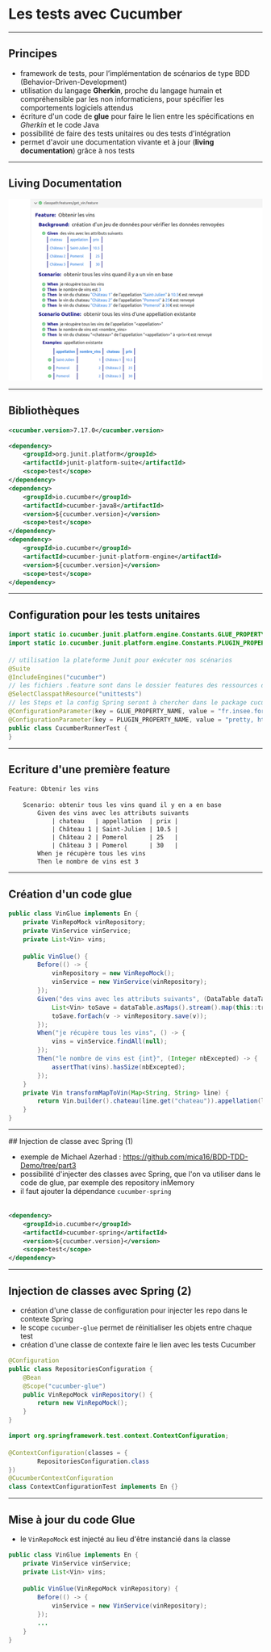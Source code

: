 # Les tests avec Cucumber

----

## Principes

- framework de tests, pour l’implémentation de scénarios de type BDD (Behavior-Driven-Development)
- utilisation du langage **Gherkin**, proche du langage humain et compréhensible par les non informaticiens, pour spécifier les comportements logiciels attendus
- écriture d'un code de **glue** pour faire le lien entre les spécifications en *Gherkin* et le code Java
- possibilité de faire des tests unitaires ou des tests d'intégration
- permet d'avoir une documentation vivante et à jour (**living documentation**) grâce à nos tests

----

## Living Documentation

<img src="diapos/images/cucumber-report.png" alt="Rapport Cucumber" width="750" >

----

## Bibliothèques

```xml
<cucumber.version>7.17.0</cucumber.version>
```
```xml
<dependency>
	<groupId>org.junit.platform</groupId>
	<artifactId>junit-platform-suite</artifactId>
	<scope>test</scope>
</dependency>
<dependency>
	<groupId>io.cucumber</groupId>
	<artifactId>cucumber-java8</artifactId>
	<version>${cucumber.version}</version>
	<scope>test</scope>
</dependency>
<dependency>
	<groupId>io.cucumber</groupId>
	<artifactId>cucumber-junit-platform-engine</artifactId>
	<version>${cucumber.version}</version>
	<scope>test</scope>
</dependency>
```

----

## Configuration pour les tests unitaires

```java
import static io.cucumber.junit.platform.engine.Constants.GLUE_PROPERTY_NAME;
import static io.cucumber.junit.platform.engine.Constants.PLUGIN_PROPERTY_NAME;

// utilisation la plateforme Junit pour exécuter nos scénarios
@Suite
@IncludeEngines("cucumber")
// les fichiers .feature sont dans le dossier features des ressources de tests
@SelectClasspathResource("unittests")
// les Steps et la config Spring seront à chercher dans le package cucumber
@ConfigurationParameter(key = GLUE_PROPERTY_NAME, value = "fr.insee.formationapirest.unittests")
@ConfigurationParameter(key = PLUGIN_PROPERTY_NAME, value = "pretty, html:target/rapport-cucumber-unit-tests.html")
public class CucumberRunnerTest {
}
```

----

## Ecriture d'une première feature

```gherkin
Feature: Obtenir les vins

    Scenario: obtenir tous les vins quand il y en a en base
        Given des vins avec les attributs suivants
            | chateau   | appellation  | prix |
            | Château 1 | Saint-Julien | 10.5 |
            | Château 2 | Pomerol      | 25   |
            | Château 3 | Pomerol      | 30   |
        When je récupère tous les vins
        Then le nombre de vins est 3
```

----

## Création d'un code glue

```java
public class VinGlue implements En {
    private VinRepoMock vinRepository;
    private VinService vinService;
    private List<Vin> vins;

    public VinGlue() {
        Before(() -> {
            vinRepository = new VinRepoMock();
            vinService = new VinService(vinRepository);
        });
        Given("des vins avec les attributs suivants", (DataTable dataTable) -> {
            List<Vin> toSave = dataTable.asMaps().stream().map(this::transformMapToVin).toList();
            toSave.forEach(v -> vinRepository.save(v));
        });
        When("je récupère tous les vins", () -> {
            vins = vinService.findAll(null);
        });
        Then("le nombre de vins est {int}", (Integer nbExcepted) -> {
            assertThat(vins).hasSize(nbExcepted);
        });
    }
    private Vin transformMapToVin(Map<String, String> line) {
        return Vin.builder().chateau(line.get("chateau")).appellation(line.get("appellation")).prix(Double.valueOf(line.get("prix"))).build();
    }
}
```

----

## Injection de classe avec Spring (1)

- exemple de Michael Azerhad : https://github.com/mica16/BDD-TDD-Demo/tree/part3
- possibilité d'injecter des classes avec Spring, que l'on va utiliser dans le code de glue, par exemple des repository inMemory
- il faut ajouter la dépendance `cucumber-spring`

```xml

<dependency>
	<groupId>io.cucumber</groupId>
	<artifactId>cucumber-spring</artifactId>
	<version>${cucumber.version}</version>
	<scope>test</scope>
</dependency>
```

----

## Injection de classes avec Spring (2)

- création d'une classe de configuration pour injecter les repo dans le contexte Spring
- le scope `cucumber-glue` permet de réinitialiser les objets entre chaque test
- création d'une classe de contexte faire le lien avec les tests Cucumber

```java
@Configuration
public class RepositoriesConfiguration {
    @Bean
    @Scope("cucumber-glue")
    public VinRepoMock vinRepository() {
        return new VinRepoMock();
    }
}
```
```java
import org.springframework.test.context.ContextConfiguration;

@ContextConfiguration(classes = {
        RepositoriesConfiguration.class
})
@CucumberContextConfiguration
class ContextConfigurationTest implements En {}
```

----

## Mise à jour du code Glue

- le `VinRepoMock` est injecté au lieu d'être instancié dans la classe

```java
public class VinGlue implements En {
    private VinService vinService;
    private List<Vin> vins;

    public VinGlue(VinRepoMock vinRepository) {
        Before(() -> {
            vinService = new VinService(vinRepository);
        });
        ...
    }
}
```
